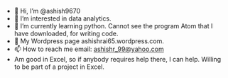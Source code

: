 - 👋 Hi, I’m @ashish9670
- 👀 I’m interested in data analytics.
- 🌱 I’m currently learning python. Cannot see the program Atom that I have downloaded, for writing code. 
- 💞️ My Wordpress page ashishrai65.wordpress.com.
- 📫 How to reach me email: ashishr_99@yahoo.com
- Am good in Excel, so if anybody requires help there, I can help. Willing to be part of a project in Excel.

<!---
ashish9670/ashish9670 is a ✨ special ✨ repository because its `README.md` (this file) appears on your GitHub profile.
You can click the Preview link to take a look at your changes.
--->
